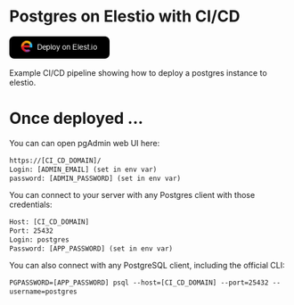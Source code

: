 # Postgres on Elestio with CI/CD

<a href="https://dash.elest.io/deploy?source=cicd&social=dockerCompose&url=https://github.com/elestio-examples/postgres"><img src="deploy-on-elestio.png" alt="Deploy on Elest.io" width="180px" /></a>

Example CI/CD pipeline showing how to deploy a postgres instance to elestio.

# Once deployed ...

You can can open pgAdmin web UI here:

    https://[CI_CD_DOMAIN]/
    Login: [ADMIN_EMAIL] (set in env var)
    password: [ADMIN_PASSWORD] (set in env var)


You can connect to your server with any Postgres client with those credentials:

    Host: [CI_CD_DOMAIN]
    Port: 25432
    Login: postgres
    Password: [APP_PASSWORD] (set in env var)

You can also connect with any PostgreSQL client, including the official CLI:
    
    PGPASSWORD=[APP_PASSWORD] psql --host=[CI_CD_DOMAIN] --port=25432 --username=postgres
